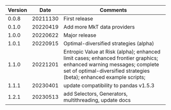 | Version | Date | Comments |
|---------|------|----------|
| 0.0.8 | 20211130 | First release |
| 0.1.0 | 20220419 | Add more MkT data providers |
| 1.0.0 | 20220622 | Major release |
| 1.0.1 | 20220915 | Optimal-diversified strategies (alpha) |
| 1.1.0 | 20221201 | Entropic Value at Risk (alpha); enhanced limit cases; enhanced frontier graphics; enhanced warning messages; complete set of optimal-diversified strategies (beta); enhanced example scripts;|
| 1.1.1 | 20230401 | update compatibility to pandas v1.5.3 |
| 1.2.1 | 20230513 | add Selectors, Generators, multithreading, update docs |
